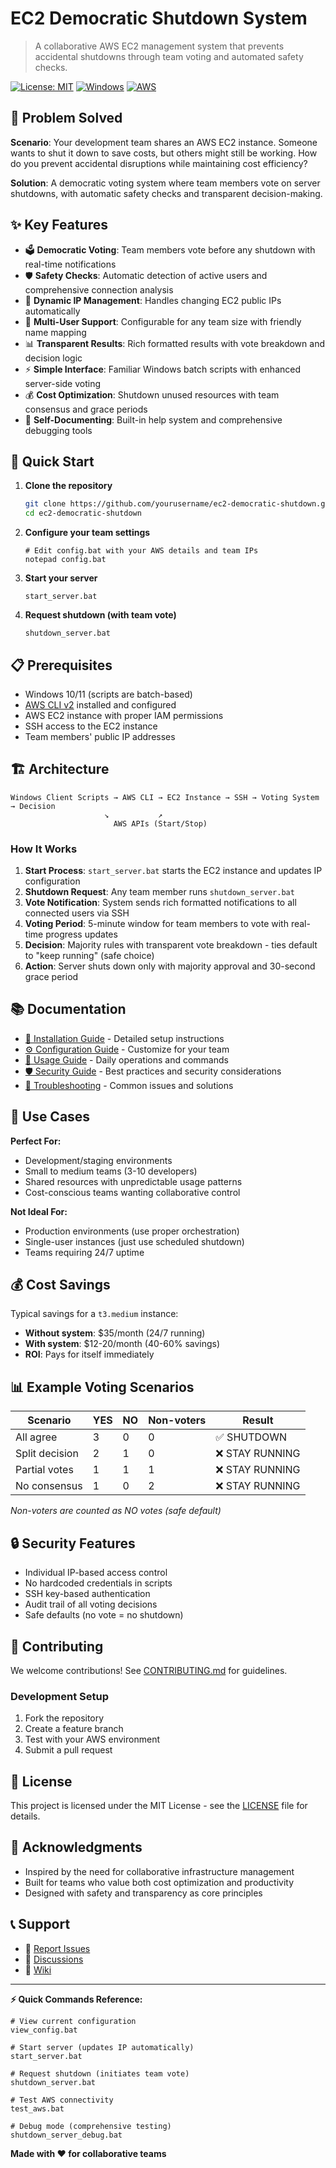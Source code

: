 # EC2 Democratic Shutdown System

> A collaborative AWS EC2 management system that prevents accidental shutdowns through team voting and automated safety checks.

[![License: MIT](https://img.shields.io/badge/License-MIT-yellow.svg)](https://opensource.org/licenses/MIT)
[![Windows](https://img.shields.io/badge/Platform-Windows-blue.svg)](https://www.microsoft.com/windows)
[![AWS](https://img.shields.io/badge/Cloud-AWS-orange.svg)](https://aws.amazon.com/)

## 🎯 Problem Solved

**Scenario**: Your development team shares an AWS EC2 instance. Someone wants to shut it down to save costs, but others might still be working. How do you prevent accidental disruptions while maintaining cost efficiency?

**Solution**: A democratic voting system where team members vote on server shutdowns, with automatic safety checks and transparent decision-making.

## ✨ Key Features

- 🗳️ **Democratic Voting**: Team members vote before any shutdown with real-time notifications
- 🛡️ **Safety Checks**: Automatic detection of active users and comprehensive connection analysis
- 🔄 **Dynamic IP Management**: Handles changing EC2 public IPs automatically
- 👥 **Multi-User Support**: Configurable for any team size with friendly name mapping
- 📊 **Transparent Results**: Rich formatted results with vote breakdown and decision logic
- ⚡ **Simple Interface**: Familiar Windows batch scripts with enhanced server-side voting
- 💰 **Cost Optimization**: Shutdown unused resources with team consensus and grace periods
- 🔧 **Self-Documenting**: Built-in help system and comprehensive debugging tools

## 🚀 Quick Start

1. **Clone the repository**
   ```bash
   git clone https://github.com/yourusername/ec2-democratic-shutdown.git
   cd ec2-democratic-shutdown
   ```

2. **Configure your team settings**
   ```batch
   # Edit config.bat with your AWS details and team IPs
   notepad config.bat
   ```

3. **Start your server**
   ```batch
   start_server.bat
   ```

4. **Request shutdown (with team vote)**
   ```batch
   shutdown_server.bat
   ```

## 📋 Prerequisites

- Windows 10/11 (scripts are batch-based)
- [AWS CLI v2](https://aws.amazon.com/cli/) installed and configured
- AWS EC2 instance with proper IAM permissions
- SSH access to the EC2 instance
- Team members' public IP addresses

## 🏗️ Architecture

```
Windows Client Scripts → AWS CLI → EC2 Instance → SSH → Voting System → Decision
                     ↘           ↗
                       AWS APIs (Start/Stop)
```

### How It Works

1. **Start Process**: `start_server.bat` starts the EC2 instance and updates IP configuration
2. **Shutdown Request**: Any team member runs `shutdown_server.bat`
3. **Vote Notification**: System sends rich formatted notifications to all connected users via SSH
4. **Voting Period**: 5-minute window for team members to vote with real-time progress updates
5. **Decision**: Majority rules with transparent vote breakdown - ties default to "keep running" (safe choice)
6. **Action**: Server shuts down only with majority approval and 30-second grace period

## 📚 Documentation

- [📖 Installation Guide](docs/INSTALLATION.md) - Detailed setup instructions
- [⚙️ Configuration Guide](docs/CONFIGURATION.md) - Customize for your team
- [🔧 Usage Guide](docs/USAGE.md) - Daily operations and commands
- [🛡️ Security Guide](docs/SECURITY.md) - Best practices and security considerations
- [🐛 Troubleshooting](docs/TROUBLESHOOTING.md) - Common issues and solutions

## 🎯 Use Cases

**Perfect For:**
- Development/staging environments
- Small to medium teams (3-10 developers)
- Shared resources with unpredictable usage patterns
- Cost-conscious teams wanting collaborative control

**Not Ideal For:**
- Production environments (use proper orchestration)
- Single-user instances (just use scheduled shutdown)
- Teams requiring 24/7 uptime

## 💰 Cost Savings

Typical savings for a `t3.medium` instance:
- **Without system**: $35/month (24/7 running)
- **With system**: $12-20/month (40-60% savings)
- **ROI**: Pays for itself immediately

## 📊 Example Voting Scenarios

| Scenario | YES | NO | Non-voters | Result |
|----------|-----|----|-----------| -------|
| All agree | 3 | 0 | 0 | ✅ SHUTDOWN |
| Split decision | 2 | 1 | 0 | ❌ STAY RUNNING |
| Partial votes | 1 | 1 | 1 | ❌ STAY RUNNING |
| No consensus | 1 | 0 | 2 | ❌ STAY RUNNING |

*Non-voters are counted as NO votes (safe default)*

## 🔒 Security Features

- Individual IP-based access control
- No hardcoded credentials in scripts
- SSH key-based authentication
- Audit trail of all voting decisions
- Safe defaults (no vote = no shutdown)

## 🤝 Contributing

We welcome contributions! See [CONTRIBUTING.md](CONTRIBUTING.md) for guidelines.

### Development Setup

1. Fork the repository
2. Create a feature branch
3. Test with your AWS environment
4. Submit a pull request

## 📝 License

This project is licensed under the MIT License - see the [LICENSE](LICENSE) file for details.

## 🙏 Acknowledgments

- Inspired by the need for collaborative infrastructure management
- Built for teams who value both cost optimization and productivity
- Designed with safety and transparency as core principles

## 📞 Support

- 🐛 [Report Issues](https://github.com/yourusername/ec2-democratic-shutdown/issues)
- 💬 [Discussions](https://github.com/yourusername/ec2-democratic-shutdown/discussions)
- 📖 [Wiki](https://github.com/yourusername/ec2-democratic-shutdown/wiki)

---

**⚡ Quick Commands Reference:**

```batch
# View current configuration
view_config.bat

# Start server (updates IP automatically)
start_server.bat

# Request shutdown (initiates team vote)
shutdown_server.bat

# Test AWS connectivity
test_aws.bat

# Debug mode (comprehensive testing)
shutdown_server_debug.bat
```

**Made with ❤️ for collaborative teams**